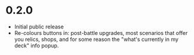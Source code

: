 # 0.2.0
* Initial public release
* Re-colours buttons in: post-battle upgrades, most scenarios that offer you relics, shops, and for some reason the "what's currently in my deck" info popup.
